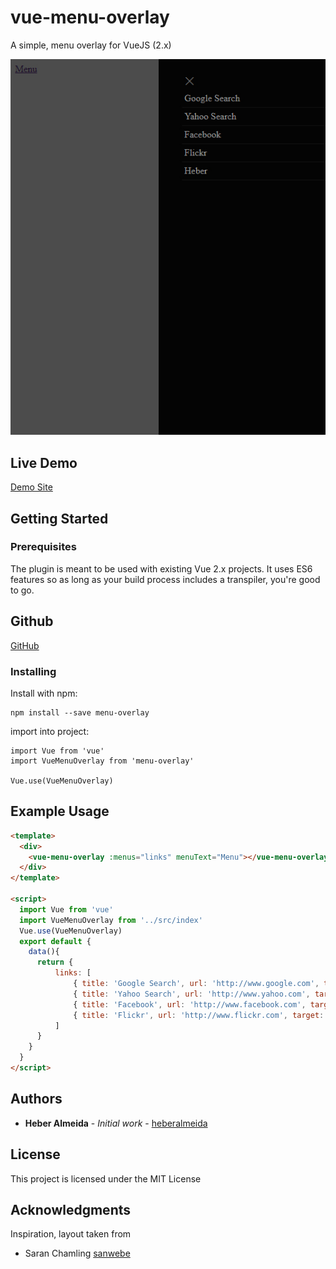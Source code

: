 # vue-menu-overlay
A simple, menu overlay for VueJS (2.x) 

![Basic Screenshot](README/images/screenshot.jpg)

## Live Demo

[Demo Site](https://jsfiddle.net/sistemaweb/dth8xpwe/)

## Getting Started

### Prerequisites

The plugin is meant to be used with existing Vue 2.x projects. It uses ES6 features so as long as your build process includes a transpiler, you're good to go.

## Github
[GitHub](https://github.com/heberalmeida/vue-menu-overlay)

### Installing

Install with npm:
```
npm install --save menu-overlay
```

import into project:
```
import Vue from 'vue'
import VueMenuOverlay from 'menu-overlay'

Vue.use(VueMenuOverlay)
```

## Example Usage

```html
<template>
  <div>
    <vue-menu-overlay :menus="links" menuText="Menu"></vue-menu-overlay>
  </div>
</template>

<script>
  import Vue from 'vue'
  import VueMenuOverlay from '../src/index'
  Vue.use(VueMenuOverlay)
  export default {
    data(){
      return {
          links: [
              { title: 'Google Search', url: 'http://www.google.com', target: '_black'},
              { title: 'Yahoo Search', url: 'http://www.yahoo.com', target: '_black'},
              { title: 'Facebook', url: 'http://www.facebook.com', target: '_black'},
              { title: 'Flickr', url: 'http://www.flickr.com', target: '_black'}
          ]
      }
    }
  }
</script>
```

## Authors

* **Heber Almeida** - *Initial work* - [heberalmeida](https://github.com/heberalmeida)

## License

This project is licensed under the MIT License

## Acknowledgments

Inspiration, layout taken from
* Saran Chamling [sanwebe](https://www.sanwebe.com/2016/08/creating-simple-slide-bar-menu-quickly)
